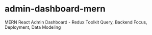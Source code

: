 # admin-dashboard-mern
MERN React Admin Dashboard - Redux Toolkit Query, Backend Focus, Deployment, Data Modeling
